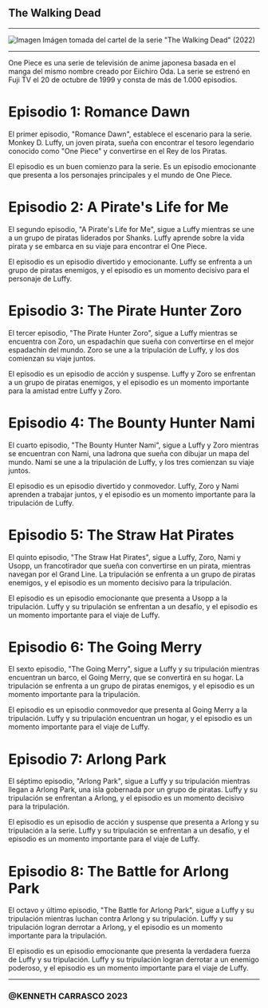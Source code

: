 ## The Walking Dead

<hr>


![Imagen](https://i0.wp.com/imgs.hipertextual.com/wp-content/uploads/2023/08/One-Piece-Netflix-Hipertextual-scaled.jpg?resize=1200%2C800&quality=50&strip=all&ssl=1)
Imágen tomada del cartel de la serie "The Walking Dead" (2022)

<hr>

One Piece es una serie de televisión de anime japonesa basada en el manga del mismo nombre creado por Eiichiro Oda. La serie se estrenó en Fuji TV el 20 de octubre de 1999 y consta de más de 1.000 episodios.


# Episodio 1: Romance Dawn

El primer episodio, "Romance Dawn", establece el escenario para la serie. Monkey D. Luffy, un joven pirata, sueña con encontrar el tesoro legendario conocido como "One Piece" y convertirse en el Rey de los Piratas.

El episodio es un buen comienzo para la serie. Es un episodio emocionante que presenta a los personajes principales y el mundo de One Piece.

# Episodio 2: A Pirate's Life for Me

El segundo episodio, "A Pirate's Life for Me", sigue a Luffy mientras se une a un grupo de piratas liderados por Shanks. Luffy aprende sobre la vida pirata y se embarca en su viaje para encontrar el One Piece.

El episodio es un episodio divertido y emocionante. Luffy se enfrenta a un grupo de piratas enemigos, y el episodio es un momento decisivo para el personaje de Luffy.

# Episodio 3: The Pirate Hunter Zoro

El tercer episodio, "The Pirate Hunter Zoro", sigue a Luffy mientras se encuentra con Zoro, un espadachín que sueña con convertirse en el mejor espadachín del mundo. Zoro se une a la tripulación de Luffy, y los dos comienzan su viaje juntos.

El episodio es un episodio de acción y suspense. Luffy y Zoro se enfrentan a un grupo de piratas enemigos, y el episodio es un momento importante para la amistad entre Luffy y Zoro.

# Episodio 4: The Bounty Hunter Nami

El cuarto episodio, "The Bounty Hunter Nami", sigue a Luffy y Zoro mientras se encuentran con Nami, una ladrona que sueña con dibujar un mapa del mundo. Nami se une a la tripulación de Luffy, y los tres comienzan su viaje juntos.

El episodio es un episodio divertido y conmovedor. Luffy, Zoro y Nami aprenden a trabajar juntos, y el episodio es un momento importante para la tripulación de Luffy.

# Episodio 5: The Straw Hat Pirates

El quinto episodio, "The Straw Hat Pirates", sigue a Luffy, Zoro, Nami y Usopp, un francotirador que sueña con convertirse en un pirata, mientras navegan por el Grand Line. La tripulación se enfrenta a un grupo de piratas enemigos, y el episodio es un momento decisivo para la tripulación.

El episodio es un episodio emocionante que presenta a Usopp a la tripulación. Luffy y su tripulación se enfrentan a un desafío, y el episodio es un momento importante para el viaje de Luffy.

# Episodio 6: The Going Merry

El sexto episodio, "The Going Merry", sigue a Luffy y su tripulación mientras encuentran un barco, el Going Merry, que se convertirá en su hogar. La tripulación se enfrenta a un grupo de piratas enemigos, y el episodio es un momento importante para la tripulación.

El episodio es un episodio conmovedor que presenta al Going Merry a la tripulación. Luffy y su tripulación encuentran un hogar, y el episodio es un momento importante para el viaje de Luffy.

# Episodio 7: Arlong Park

El séptimo episodio, "Arlong Park", sigue a Luffy y su tripulación mientras llegan a Arlong Park, una isla gobernada por un grupo de piratas. Luffy y su tripulación se enfrentan a Arlong, y el episodio es un momento decisivo para la tripulación.

El episodio es un episodio de acción y suspense que presenta a Arlong y su tripulación a la serie. Luffy y su tripulación se enfrentan a un desafío, y el episodio es un momento importante para el viaje de Luffy.

# Episodio 8: The Battle for Arlong Park

El octavo y último episodio, "The Battle for Arlong Park", sigue a Luffy y su tripulación mientras luchan contra Arlong y su tripulación. Luffy y su tripulación logran derrotar a Arlong, y el episodio es un momento importante para la tripulación.

El episodio es un episodio emocionante que presenta la verdadera fuerza de Luffy y su tripulación. Luffy y su tripulación logran derrotar a un enemigo poderoso, y el episodio es un momento importante para el viaje de Luffy.

<hr>



### @KENNETH CARRASCO 2023
